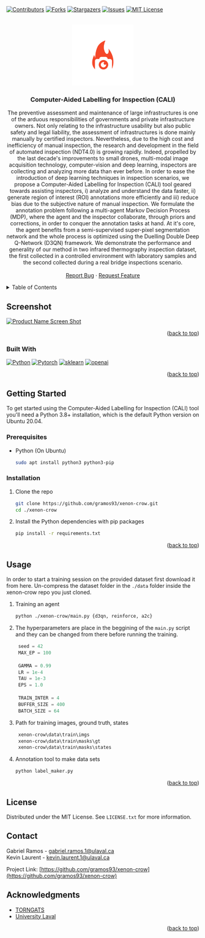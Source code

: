 <!-- Improved compatibility of back to top link: See: https://github.com/othneildrew/Best-README-Template/pull/73 -->
<a name="readme-top"></a>
<!--
*** Thanks for checking out the Best-README-Template. If you have a suggestion
*** that would make this better, please fork the repo and create a pull request
*** or simply open an issue with the tag "enhancement".
*** Don't forget to give the project a star!
*** Thanks again! Now go create something AMAZING! :D
-->



<!-- PROJECT SHIELDS -->
<!--
*** I'm using markdown "reference style" links for readability.
*** Reference links are enclosed in brackets [ ] instead of parentheses ( ).
*** See the bottom of this document for the declaration of the reference variables
*** for contributors-url, forks-url, etc. This is an optional, concise syntax you may use.
*** https://www.markdownguide.org/basic-syntax/#reference-style-links
-->
[![Contributors][contributors-shield]][contributors-url]
[![Forks][forks-shield]][forks-url]
[![Stargazers][stars-shield]][stars-url]
[![Issues][issues-shield]][issues-url]
[![MIT License][license-shield]][license-url]
<!-- [![LinkedIn][linkedin-shield]][linkedin-url] -->



<!-- PROJECT LOGO -->
<br />
<div align="center">
  <a href="https://github.com/gramos93/xenon-crow">
    <img src="assets/logo.png" alt="Logo" width="160" height="160">
  </a>

<h3 align="center">Computer-Aided Labelling for Inspection (CALI)</h3>

  <p align="center">
    The preventive assessment and maintenance of large infrastructures is one of the arduous responsibilities of governments and private infrastructure owners. Not only relating to the infrastructure usability but also public safety and legal liability, the assessment of infrastructures is done mainly manually by certified inspectors. Nevertheless, due to the high cost and inefficiency of manual inspection, the research and development in the field of automated inspection (NDT4.0) is growing rapidly. Indeed, propelled by the last decade's improvements to small drones, multi-modal image acquisition technology, computer-vision and deep learning, inspectors are collecting and analyzing more data than ever before. In order to ease the introduction of deep learning techniques in inspection scenarios, we propose a Computer-Aided Labelling for Inspection (CALI) tool geared towards assisting inspectors, i) analyze and understand the data faster, ii) generate region of interest (ROI) annotations more efficiently and iii) reduce bias due to the subjective nature of manual inspection. We formulate the annotation problem following a multi-agent Markov Decision Process (MDP), where the agent and the inspector collaborate, through priors and corrections, in order to conquer the annotation tasks at hand. At it's core, the agent benefits from a semi-supervised super-pixel segmentation network and the whole process is optimized using the Duelling Double Deep Q-Network (D3QN) framework. We demonstrate the performance and generality of our method in two infrared thermography inspection dataset, the first collected in a controlled environment with laboratory samples and the second collected during a real bridge inspections scenario.
    <br />
    <!-- <a href="https://github.com/gramos93/xenon-crow"><strong>Explore the docs »</strong></a> -->
    <!-- <br /> -->
    <br />
    <a href="https://github.com/gramos93/xenon-crow/issues">Report Bug</a>
    ·
    <a href="https://github.com/gramos93/xenon-crow/issues">Request Feature</a>
  </p>
</div>


<!-- TABLE OF CONTENTS -->
<details>
  <summary>Table of Contents</summary>
  <ol>
    <li>
      <a href="#screenshot">Screenshot</a>
      <ul>
        <li><a href="#built-with">Built With</a></li>
      </ul>
    </li>
    <li>
      <a href="#getting-started">Getting Started</a>
      <ul>
        <li><a href="#prerequisites">Prerequisites</a></li>
        <li><a href="#installation">Installation</a></li>
      </ul>
    </li>
    <li><a href="#usage">Usage</a></li>
    <li><a href="#license">License</a></li>
    <li><a href="#contact">Contact</a></li>
    <li><a href="#acknowledgments">Acknowledgments</a></li>
  </ol>
</details>



<!-- ABOUT THE PROJECT -->
## Screenshot

[![Product Name Screen Shot][product-screenshot]](https://example.com)

<!-- Here's a blank template to get started: To avoid retyping too much info. Do a search and replace with your text editor for the following: `gramos93`, `xenon-crow`, `twitter_handle`, `linkedin_username`, `ulaval.ca`, `gabriel.ramos.1`, `Xenon-Crow`, `Automatic thermal\IR imaging labeling software. Powered by semi-supervised semantic segmantation and Deep-RL.` -->

<p align="right">(<a href="#readme-top">back to top</a>)</p>



### Built With

<!-- * [![Next][Next.js]][Next-url]
* [![React][React.js]][React-url]
* [![Vue][Vue.js]][Vue-url]
* [![Angular][Angular.io]][Angular-url]
* [![Svelte][Svelte.dev]][Svelte-url]
* [![Laravel][Laravel.com]][Laravel-url]
* [![Bootstrap][Bootstrap.com]][Bootstrap-url]
* [![JQuery][JQuery.com]][JQuery-url] -->
[![Python][python.com]][Python-url] [![Pytorch][pytorch.com]][Pytorch-url] [![sklearn][sklearn.com]][sklearn-url] [![openai][openai.com]][openai-url] 

<p align="right">(<a href="#readme-top">back to top</a>)</p>



<!-- GETTING STARTED -->
## Getting Started

To get started using the Computer-Aided Labelling for Inspection (CALI) tool you'll need a Python 3.8+ installation, which is the default Python version on Ubuntu 20.04. 

### Prerequisites

* Python (On Ubuntu)
  ```sh
  sudo apt install python3 python3-pip
  ```

### Installation

1. Clone the repo
   ```sh
   git clone https://github.com/gramos93/xenon-crow.git
   cd ./xenon-crow
   ```
2. Install the Python dependencies with pip packages
   ```sh
   pip install -r requirements.txt
   ```

<p align="right">(<a href="#readme-top">back to top</a>)</p>


<!-- USAGE EXAMPLES -->
## Usage

In order to start a training session on the provided dataset first download it from here. Un-compress the dataset folder in the `./data` folder inside the xenon-crow repo you just cloned.

1. Training an agent
   ```sh
   python ./xenon-crow/main.py {d3qn, reinforce, a2c}
   ```
2. The hyperparameters are place in the beggining of the `main.py` script and they can be changed from there before running the training.
   ```python
    seed = 42
    MAX_EP = 100

    GAMMA = 0.99
    LR = 1e-4
    TAU = 1e-3
    EPS = 1.0

    TRAIN_INTER = 4
    BUFFER_SIZE = 400
    BATCH_SIZE = 64
   ```
 3. Path for training images, ground truth, states
    ```sh
     xenon-crow\data\train\imgs
     xenon-crow\data\train\masks\gt
     xenon-crow\data\train\masks\states
    ```
4. Annotation tool to make data sets
    ```python
   python label_maker.py
   ```

<p align="right">(<a href="#readme-top">back to top</a>)</p>



<!-- ROADMAP -->
<!-- ## Roadmap

- [ ] Feature 1
- [ ] Feature 2
- [ ] Feature 3
    - [ ] Nested Feature

See the [open issues](https://github.com/gramos93/xenon-crow/issues) for a full list of proposed features (and known issues).

<p align="right">(<a href="#readme-top">back to top</a>)</p> -->



<!-- CONTRIBUTING -->
<!-- ## Contributing

Contributions are what make the open source community such an amazing place to learn, inspire, and create. Any contributions you make are **greatly appreciated**.

If you have a suggestion that would make this better, please fork the repo and create a pull request. You can also simply open an issue with the tag "enhancement".
Don't forget to give the project a star! Thanks again!

1. Fork the Project
2. Create your Feature Branch (`git checkout -b feature/AmazingFeature`)
3. Commit your Changes (`git commit -m 'Add some AmazingFeature'`)
4. Push to the Branch (`git push origin feature/AmazingFeature`)
5. Open a Pull Request

<p align="right">(<a href="#readme-top">back to top</a>)</p> -->



<!-- LICENSE -->
## License

Distributed under the MIT License. See `LICENSE.txt` for more information.

<!-- CONTACT -->
## Contact

Gabriel Ramos - gabriel.ramos.1@ulaval.ca
<br>
Kevin Laurent - kevin.laurent.1@ulaval.ca

Project Link: [https://github.com/gramos93/xenon-crow](https://github.com/gramos93/xenon-crow)


<!-- ACKNOWLEDGMENTS -->
## Acknowledgments

* [TORNGATS](https://torngats.ca)
* [University Laval](https://ulaval.ca/en)

<p align="right">(<a href="#readme-top">back to top</a>)</p>



<!-- MARKDOWN LINKS & IMAGES -->
<!-- https://www.markdownguide.org/basic-syntax/#reference-style-links -->
[contributors-shield]: https://img.shields.io/github/contributors/gramos93/xenon-crow.svg?style=for-the-badge
[contributors-url]: https://github.com/gramos93/xenon-crow/graphs/contributors
[forks-shield]: https://img.shields.io/github/forks/gramos93/xenon-crow.svg?style=for-the-badge
[forks-url]: https://github.com/gramos93/xenon-crow/network/members
[stars-shield]: https://img.shields.io/github/stars/gramos93/xenon-crow.svg?style=for-the-badge
[stars-url]: https://github.com/gramos93/xenon-crow/stargazers
[issues-shield]: https://img.shields.io/github/issues/gramos93/xenon-crow.svg?style=for-the-badge
[issues-url]: https://github.com/gramos93/xenon-crow/issues
[license-shield]: https://img.shields.io/github/license/gramos93/xenon-crow.svg?style=for-the-badge
[license-url]: https://github.com/gramos93/xenon-crow/blob/master/LICENSE.txt
[linkedin-shield]: https://img.shields.io/badge/-LinkedIn-black.svg?style=for-the-badge&logo=linkedin&colorB=555
[linkedin-url]: https://linkedin.com/in/linkedin_username
[product-screenshot]: assets/screenshot.png
[Next.js]: https://img.shields.io/badge/next.js-000000?style=for-the-badge&logo=nextdotjs&logoColor=white
[Next-url]: https://nextjs.org/
[React.js]: https://img.shields.io/badge/React-20232A?style=for-the-badge&logo=react&logoColor=61DAFB
[React-url]: https://reactjs.org/
[Vue.js]: https://img.shields.io/badge/Vue.js-35495E?style=for-the-badge&logo=vuedotjs&logoColor=4FC08D
[Vue-url]: https://vuejs.org/
[Angular.io]: https://img.shields.io/badge/Angular-DD0031?style=for-the-badge&logo=angular&logoColor=white
[Angular-url]: https://angular.io/
[Svelte.dev]: https://img.shields.io/badge/Svelte-4A4A55?style=for-the-badge&logo=svelte&logoColor=FF3E00
[Svelte-url]: https://svelte.dev/
[Laravel.com]: https://img.shields.io/badge/Laravel-FF2D20?style=for-the-badge&logo=laravel&logoColor=white
[Laravel-url]: https://laravel.com
[Bootstrap.com]: https://img.shields.io/badge/Bootstrap-563D7C?style=for-the-badge&logo=bootstrap&logoColor=white
[Bootstrap-url]: https://getbootstrap.com
[JQuery.com]: https://img.shields.io/badge/jQuery-0769AD?style=for-the-badge&logo=jquery&logoColor=white
[JQuery-url]: https://jquery.com 
[Python.com]: https://img.shields.io/badge/python-0769AD?style=for-the-badge&logo=python&logoColor=yellow
[Python-url]: https://python.com
[Pytorch.com]: https://img.shields.io/badge/pytorch-0769AD?style=for-the-badge&logo=pytorch&logoColor=red
[Pytorch-url]: https://pytorch.com
[sklearn.com]: https://img.shields.io/badge/sklearn-0769AD?style=for-the-badge&logo=scikit-learn&logoColor=white
[sklearn-url]: https://scikit-learn.org
[openai.com]: https://img.shields.io/badge/openai-0769AD?style=for-the-badge&logo=openai&logoColor=black
[openai-url]: https://openai.com
